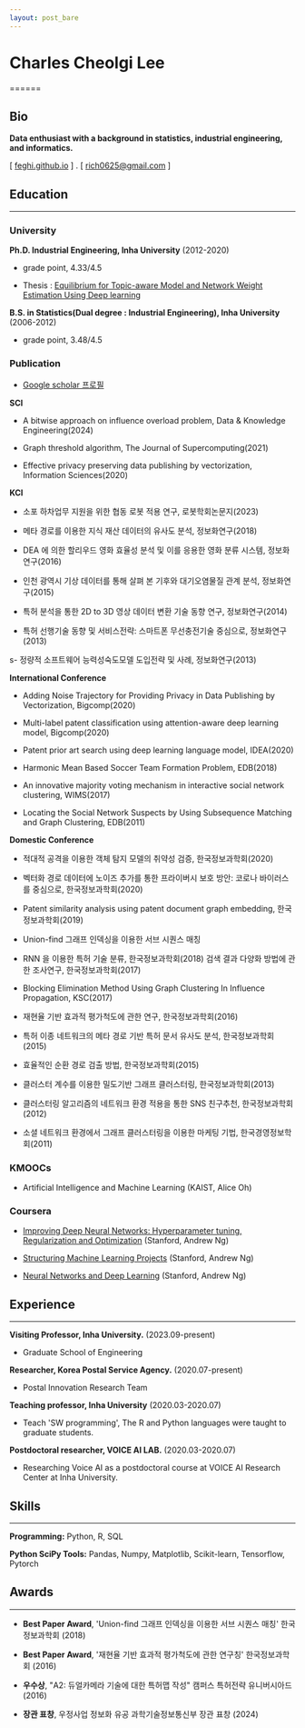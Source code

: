 ```yaml
---
layout: post_bare
---
```


# Charles Cheolgi Lee
======

## Bio

**Data enthusiast with a background in statistics, industrial engineering, and informatics.**

[ [feghi.github.io](http://feghi.github.io) ] . [ rich0625@gmail.com ]

## Education
---------

### University

**Ph.D. Industrial Engineering, Inha University** (2012-2020)

- grade point, 4.33/4.5

- Thesis : [Equilibrium for Topic-aware Model and Network Weight Estimation Using Deep learning](http://www.riss.kr/search/detail/DetailView.do?p_mat_type=be54d9b8bc7cdb09&control_no=bab5b7793a6b31c3ffe0bdc3ef48d419)

**B.S. in Statistics(Dual degree : Industrial Engineering), Inha University** (2006-2012)

- grade point, 3.48/4.5

### Publication
- [Google scholar 프로필](https://scholar.google.com/citations?user=RPNKDrYAAAAJ&hl=ko)

**SCI** 

- A bitwise approach on influence overload problem, Data & Knowledge Engineering(2024)

- Graph threshold algorithm, The Journal of Supercomputing(2021)

- Effective privacy preserving data publishing by vectorization, Information Sciences(2020)

**KCI** 
- 소포 하차업무 지원을 위한 협동 로봇 적용 연구, 로봇학회논문지(2023)

- 메타 경로를 이용한 지식 재산 데이터의 유사도 분석, 정보화연구(2018)

- DEA 에 의한 할리우드 영화 효율성 분석 및 이를 응용한 영화 분류 시스템, 정보화연구(2016)

- 인천 광역시 기상 데이터를 통해 살펴 본 기후와 대기오염물질 관계 분석, 정보화연구(2015)


- 특허 분석을 통한 2D to 3D 영상 데이터 변환 기술 동향 연구, 정보화연구(2014)

- 특허 선행기술 동향 및 서비스전략: 스마트폰 무선충전기술 중심으로, 정보화연구(2013)

s- 정량적 소프트웨어 능력성숙도모델 도입전략 및 사례, 정보화연구(2013)

**International Conference** 

- Adding Noise Trajectory for Providing Privacy in Data Publishing by Vectorization, Bigcomp(2020)

- Multi-label patent classification using attention-aware deep learning model,  Bigcomp(2020)

- Patent prior art search using deep learning language model, IDEA(2020)

- Harmonic Mean Based Soccer Team Formation Problem, EDB(2018)

- An innovative majority voting mechanism in interactive social network clustering, WIMS(2017)

- Locating the Social Network Suspects by Using Subsequence Matching and Graph Clustering, EDB(2011)

**Domestic Conference** 

- 적대적 공격을 이용한 객체 탐지 모델의 취약성 검증, 한국정보과학회(2020)

- 벡터화 경로 데이터에 노이즈 추가를 통한 프라이버시 보호 방안: 코로나 바이러스를 중심으로, 한국정보과학회(2020)

- Patent similarity analysis using patent document graph embedding, 한국정보과학회(2019)

- Union-find 그래프 인덱싱을 이용한 서브 시퀀스 매칭

- RNN 을 이용한 특허 기술 분류, 한국정보과학회(2018)
검색 결과 다양화 방법에 관한 조사연구, 한국정보과학회(2017)

- Blocking Elimination Method Using Graph Clustering In Influence Propagation, KSC(2017)

- 재현율 기반 효과적 평가척도에 관한 연구, 한국정보과학회(2016)

- 특허 이종 네트워크의 메타 경로 기반 특허 문서 유사도 분석, 한국정보과학회(2015)

- 효율적인 순환 경로 검출 방법, 한국정보과학회(2015)

- 클러스터 계수를 이용한 밀도기반 그래프 클러스터링, 한국정보과학회(2013)

- 클러스터링 알고리즘의 네트워크 환경 적용을 통한 SNS 친구추천, 한국정보과학회(2012)

- 소셜 네트워크 환경에서 그래프 클러스터링을 이용한 마케팅 기법, 한국경영정보학회(2011)

### KMOOCs

- Artificial Intelligence and Machine Learning (KAIST, Alice Oh)

### Coursera

- [Improving Deep Neural Networks: Hyperparameter tuning, Regularization and Optimization](https://www.coursera.org/account/accomplishments/certificate/ZFJYZ459L6UT) (Stanford, Andrew Ng)

- [Structuring Machine Learning Projects](https://www.coursera.org/account/accomplishments/certificate/MXYSPKJKVKKH) (Stanford, Andrew Ng)

- [Neural Networks and Deep Learning](
https://www.coursera.org/account/accomplishments/certificate/5E5C4V3NNC4J) (Stanford, Andrew Ng)

## Experience
---------
**Visiting Professor, Inha University.** (2023.09-present)

- Graduate School of Engineering

**Researcher, Korea Postal Service Agency.** (2020.07-present)

- Postal Innovation Research Team

**Teaching professor, Inha University** (2020.03-2020.07)

- Teach 'SW programming', The R and Python languages were taught to graduate students.

**Postdoctoral researcher, VOICE AI LAB.** (2020.03-2020.07)

- Researching Voice AI as a postdoctoral course at VOICE AI Research Center at Inha University.

## Skills
------
**Programming:** Python, R, SQL

**Python SciPy Tools:** Pandas, Numpy, Matplotlib, Scikit-learn, Tensorflow, Pytorch

## Awards
------
- **Best Paper Award**, 'Union-find 그래프 인덱싱을 이용한 서브 시퀀스 매칭' 한국정보과학회 (2018)

- **Best Paper Award**, '재현율 기반 효과적 평가척도에 관한 연구칭' 한국정보과학회 (2016)

- **우수상**, 	"A2: 듀얼카메라 기술에 대한 특허맵 작성" 캠퍼스 특허전략 유니버시아드 (2016)

- **장관 표창**, 우정사업 정보화 유공 과학기술정보통신부 장관 표창 (2024)
